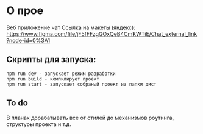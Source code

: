 # О прое
Веб приложение чат
Ссылка на макеты (яндекс): 
https://www.figma.com/file/jF5fFFzgGOxQeB4CmKWTiE/Chat_external_link?node-id=0%3A1

## Скрипты для запуска:

    npm run dev - запускает режим разработки
    npm run build - компилирует проект
    npm run start - запускает собраный проект из папки дист


## To do
В планах дорабатывать все от стилей до механизмов роутинга, структуры проекта и т.д.